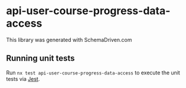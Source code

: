 
# api-user-course-progress-data-access

This library was generated with SchemaDriven.com

## Running unit tests

Run `nx test api-user-course-progress-data-access` to execute the unit tests via [Jest](https://jestjs.io).

